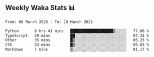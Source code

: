 ## Weekly Waka Stats 📊
<!--START_SECTION:waka-->

```txt
From: 08 March 2025 - To: 15 March 2025

Python       8 hrs 41 mins   ███████████████████▒░░░░░   77.86 %
TypeScript   49 mins         ██░░░░░░░░░░░░░░░░░░░░░░░   07.34 %
Other        35 mins         █▒░░░░░░░░░░░░░░░░░░░░░░░   05.25 %
CSS          33 mins         █▒░░░░░░░░░░░░░░░░░░░░░░░   05.03 %
Markdown     7 mins          ▒░░░░░░░░░░░░░░░░░░░░░░░░   01.17 %
```

<!--END_SECTION:waka-->

<!--

Here are some ideas to get you started:

- 🔭 I’m currently working on (way to add branches committed on)
- 🌱 I’m currently learning Web Frameworks and Machine Learning! (Lisp, JS (react & angular), Python, and __)
- 💬 Ask me about ...
- 📫 How to reach me: 
- 😄 Pronouns: He/Him/His
- ⚡ Fun fact: ...

that-recsys-lab
-->
